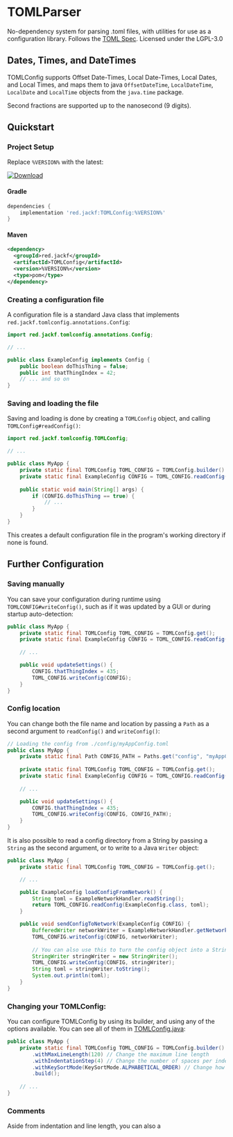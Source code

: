 # TOMLParser

No-dependency system for parsing .toml files, with utilities for use as a configuration library. Follows the 
[TOML Spec](https://toml.io/en/v1.0.0). Licensed under the LGPL-3.0

## Dates, Times, and DateTimes
TOMLConfig supports Offset Date-Times, Local Date-Times, Local Dates, and Local Times, and maps them to java `OffsetDateTime`, `LocalDateTime`, `LocalDate` and `LocalTime` objects from the `java.time` package.

Second fractions are supported up to the nanosecond (9 digits).

## Quickstart
### Project Setup
Replace `%VERSION%` with the latest: 

[ ![Download](https://api.bintray.com/packages/jackfred/TOMLConfig/TOMLConfig/images/download.svg) ](https://bintray.com/jackfred/TOMLConfig/TOMLConfig/_latestVersion)

#### Gradle
```groovy
dependencies {
    implementation 'red.jackf:TOMLConfig:%VERSION%'
}
```

#### Maven
```xml
<dependency>
  <groupId>red.jackf</groupId>
  <artifactId>TOMLConfig</artifactId>
  <version>%VERSION%</version>
  <type>pom</type>
</dependency>
```

### Creating a configuration file

A configuration file is a standard Java class that implements `red.jackf.tomlconfig.annotations.Config`:
```java
import red.jackf.tomlconfig.annotations.Config;

// ...

public class ExampleConfig implements Config {
    public boolean doThisThing = false;
    public int thatThingIndex = 42;
    // ... and so on
}
```

### Saving and loading the file

Saving and loading is done by creating a `TOMLConfig` object, and calling `TOMLConfig#readConfig()`:
```java
import red.jackf.tomlconfig.TOMLConfig;

// ...

public class MyApp {
    private static final TOMLConfig TOML_CONFIG = TOMLConfig.builder().build(); // or TOMLConfig.get();
    private static final ExampleConfig CONFIG = TOML_CONFIG.readConfig(ExampleConfig.class);
    
    public static void main(String[] args) {
        if (CONFIG.doThisThing == true) {
            // ...
        }
    }
}
```

This creates a default configuration file in the program's working directory if none is found.

## Further Configuration

### Saving manually

You can save your configuration during runtime using `TOMLCONFIG#writeConfig()`, such as if it was updated by a GUI or
during startup auto-detection:
```java
public class MyApp {
    private static final TOMLConfig TOML_CONFIG = TOMLConfig.get();
    private static final ExampleConfig CONFIG = TOML_CONFIG.readConfig(ExampleConfig.class);
    
    // ...

    public void updateSettings() {
        CONFIG.thatThingIndex = 435;
        TOML_CONFIG.writeConfig(CONFIG);
    }
}
```

### Config location

You can change both the file name and location by passing a `Path` as a second argument to `readConfig()` and `writeConfig()`:

```java
// Loading the config from ./config/myAppConfig.toml
public class MyApp {
    private static final Path CONFIG_PATH = Paths.get("config", "myAppConfig.toml");
        
    private static final TOMLConfig TOML_CONFIG = TOMLConfig.get();
    private static final ExampleConfig CONFIG = TOML_CONFIG.readConfig(ExampleConfig.class, CONFIG_PATH);
    
    // ...

    public void updateSettings() {
        CONFIG.thatThingIndex = 435;
        TOML_CONFIG.writeConfig(CONFIG, CONFIG_PATH);
    }
}
```

It is also possible to read a config directory from a String by passing a `String` as the second argument, or to write to a Java `Writer` object:

```java
public class MyApp {
    private static final TOMLConfig TOML_CONFIG = TOMLConfig.get();

    // ...

    public ExampleConfig loadConfigFromNetwork() {
        String toml = ExampleNetworkHandler.readString();
        return TOML_CONFIG.readConfig(ExampleConfig.class, toml);
    }

    public void sendConfigToNetwork(ExampleConfig CONFIG) {
        BufferedWriter networkWriter = ExampleNetworkHandler.getNetworkWriter();
        TOML_CONFIG.writeConfig(CONFIG, networkWriter);
        
        // You can also use this to turn the config object into a String:
        StringWriter stringWriter = new StringWriter();
        TOML_CONFIG.writeConfig(CONFIG, stringWriter);
        String toml = stringWriter.toString();
        System.out.println(toml);
    }
}
```

### Changing your TOMLConfig:

You can configure TOMLConfig by using its builder, and using any of the options available. You can see all of them in [TOMLConfig.java](src/main/java/red/jackf/tomlconfig/TOMLConfig.java):
```java
public class MyApp {
    private static final TOMLConfig TOML_CONFIG = TOMLConfig.builder()
        .withMaxLineLength(120) // Change the maximum line length
        .withIndentationStep(4) // Change the number of spaces per indentation step
        .withKeySortMode(KeySortMode.ALPHABETICAL_ORDER) // Change how keys are ordered
        .build();
    
    // ...
}
```

### Comments

Aside from indentation and line length, you can also a
